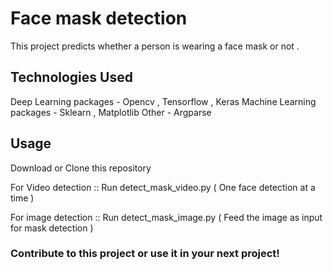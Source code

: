 # Face mask detection

This project predicts whether a person is wearing a face mask or not .

## Technologies Used

Deep Learning packages - Opencv , Tensorflow , Keras 
Machine Learning packages  - Sklearn , Matplotlib
Other - Argparse

## Usage 

Download or Clone this repository

For Video detection ::  Run detect_mask_video.py ( One face detection at a time )

For image detection ::  Run detect_mask_image.py ( Feed the image as input for mask detection )

### Contribute to this project or use it in your next project! 

 

 

 
